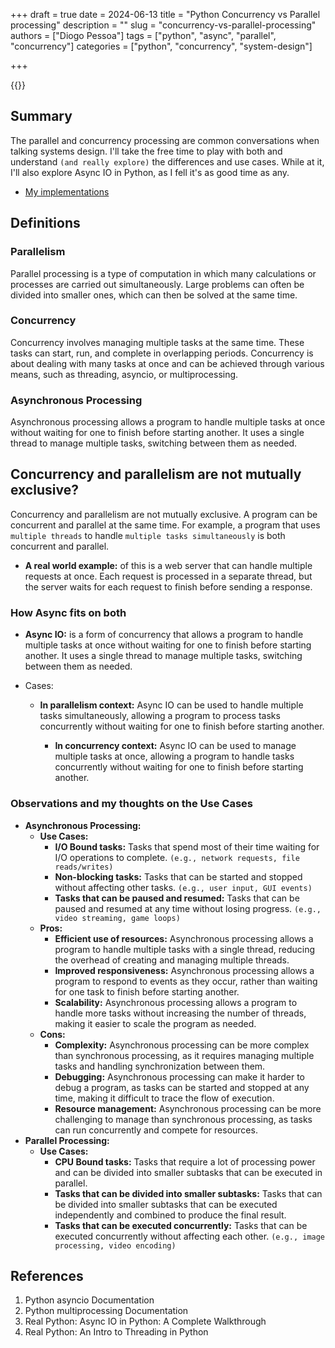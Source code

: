 +++
draft = true
date = 2024-06-13
title = "Python Concurrency vs Parallel processing"
description = ""
slug = "concurrency-vs-parallel-processing"
authors = ["Diogo Pessoa"]
tags = ["python", "async", "parallel", "concurrency"]
categories = ["python", "concurrency", "system-design"]

+++

{{<toc>}}

## Summary

The parallel and concurrency processing are common conversations when talking systems
design. I'll take the free
time to play with both and understand `(and really explore)` the differences and use
cases. While at it, I'll also explore Async IO in Python, as I fell it's as good time as
any.


- [My implementations](#)

## Definitions

### Parallelism

Parallel processing is a type of computation in which many calculations or processes are
carried out simultaneously. Large problems can often be divided into smaller ones, which
can then be solved at the same time.

### Concurrency

Concurrency involves managing multiple tasks at the same time. These tasks can start,
run, and complete in overlapping periods. Concurrency is about dealing with many tasks
at once and can be achieved through various means, such as threading, asyncio, or
multiprocessing.

### Asynchronous Processing

Asynchronous processing allows a program to handle multiple tasks at once without
waiting for one to finish before starting another. It uses a single thread to manage
multiple tasks, switching between them as needed.

## Concurrency and parallelism are not mutually exclusive?

Concurrency and parallelism are not mutually exclusive. A program can be concurrent and
parallel at the same time. For example, a program that uses `multiple threads` to handle
`multiple tasks simultaneously` is both concurrent and parallel.

- **A real world example:** of this is a web server that can handle multiple requests at
  once. Each request is processed in a separate thread, but the server waits for each
  request to finish before sending a response.

### How Async fits on both

- **Async IO:** is a form of concurrency that allows a program to handle multiple tasks
  at once without waiting for one to finish before starting another. It uses a single
  thread to manage multiple tasks, switching between them as needed.

- Cases:
    - **In parallelism context:** Async IO can be used to handle multiple tasks
      simultaneously, allowing a program to process tasks concurrently without waiting
      for one to finish before starting another.

      - **In concurrency context:** Async IO can be used to manage multiple tasks at once,
        allowing a program to handle tasks concurrently without waiting for one to finish
        before starting another.

### Observations and my thoughts on the Use Cases

- **Asynchronous Processing:**
    - **Use Cases:**
        - **I/O Bound tasks:** Tasks that spend most of their time waiting for I/O
          operations to complete. `(e.g., network requests, file reads/writes)`
        - **Non-blocking tasks:** Tasks that can be started and stopped without
          affecting other tasks. `(e.g., user input, GUI events)`
        - **Tasks that can be paused and resumed:** Tasks that can be paused and
          resumed at any time without losing progress. `(e.g., video streaming, game
          loops)`
    - **Pros:**
        - **Efficient use of resources:** Asynchronous processing allows a program to
          handle multiple tasks with a single thread, reducing the overhead of
          creating and managing multiple threads.
        - **Improved responsiveness:** Asynchronous processing allows a program to
          respond to events as they occur, rather than waiting for one task to finish
          before starting another.
        - **Scalability:** Asynchronous processing allows a program to handle more
          tasks without increasing the number of threads, making it easier to scale
          the program as needed.
    - **Cons:**
        - **Complexity:** Asynchronous processing can be more complex than synchronous
          processing, as it requires managing multiple tasks and handling
          synchronization between them.
        - **Debugging:** Asynchronous processing can make it harder to debug a program,
          as tasks can be started and stopped at any time, making it difficult to
          trace the flow of execution.
        - **Resource management:** Asynchronous processing can be more challenging to
          manage than synchronous processing, as tasks can run concurrently and
          compete for resources.
- **Parallel Processing:**
  - **Use Cases:**
      - **CPU Bound tasks:** Tasks that require a lot of processing power and can be
        divided into smaller subtasks that can be executed in parallel.
      - **Tasks that can be divided into smaller subtasks:** Tasks that can be divided
        into smaller subtasks that can be executed independently and combined to
        produce the final result.
      - **Tasks that can be executed concurrently:** Tasks that can be executed
        concurrently without affecting each other. `(e.g., image processing, video
        encoding)`

## References

1. Python asyncio Documentation
2. Python multiprocessing Documentation
3. Real Python: Async IO in Python: A Complete Walkthrough
4. Real Python: An Intro to Threading in Python
